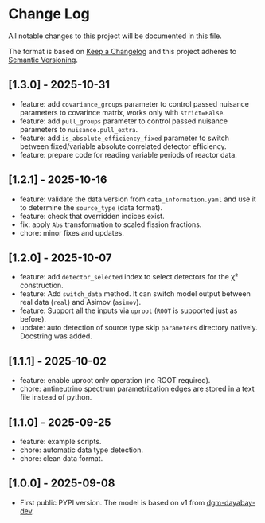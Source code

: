 # Change Log

All notable changes to this project will be documented in this file.

The format is based on [Keep a Changelog](http://keepachangelog.com/)
and this project adheres to [Semantic Versioning](http://semver.org/).

## [1.3.0] - 2025-10-31

- feature: add `covariance_groups` parameter to control passed nuisance parameters to covarince matrix, works only with `strict=False`.
- feature: add `pull_groups` parameter to control passed nuisance parameters to `nuisance.pull_extra`.
- feature: add `is_absolute_efficiency_fixed` parameter to switch between fixed/variable absolute correlated detector efficiency.
- feature: prepare code for reading variable periods of reactor data.

## [1.2.1] - 2025-10-16

- feature: validate the data version from `data_information.yaml` and use it to determine the `source_type` (data format).
- feature: check that overridden indices exist.
- fix: apply `Abs` transformation to scaled fission fractions.
- chore: minor fixes and updates.

## [1.2.0] - 2025-10-07

- feature: add `detector_selected` index to select detectors for the χ² construction.
- feature: Add `switch_data` method. It can switch model output between real data (`real`) and Asimov (`asimov`).
- feature: Support all the inputs via `uproot` (`ROOT` is supported just as before).
- update: auto detection of source type skip `parameters` directory natively. Docstring was added.

## [1.1.1] - 2025-10-02

- feature: enable uproot only operation (no ROOT required).
- chore: antineutrino spectrum parametrization edges are stored in a text file instead of python.

## [1.1.0] - 2025-09-25

- feature: example scripts.
- chore: automatic data type detection.
- chore: clean data format.

## [1.0.0] - 2025-09-08

- First public PYPI version. The model is based on v1 from [dgm-dayabay-dev](https://github.com/dagflow-team/dgm-dayabay-dev).
